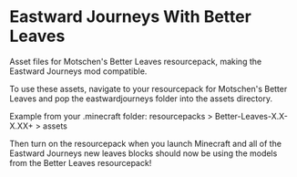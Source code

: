 # Eastward Journeys With Better Leaves
Asset files for Motschen's Better Leaves resourcepack, making the Eastward Journeys mod compatible.

To use these assets, navigate to your resourcepack for Motschen's Better Leaves and pop the eastwardjourneys folder into the assets directory.

Example from your .minecraft folder: resourcepacks > Better-Leaves-X.X-X.XX+ > assets

Then turn on the resourcepack when you launch Minecraft and all of the Eastward Journeys new leaves blocks should now be using the models from the Better Leaves resourcepack!
